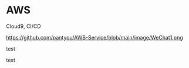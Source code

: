 # AWS
Cloud9, CI/CD

https://github.com/pantyou/AWS-Service/blob/main/image/WeChat1.png



test

test
